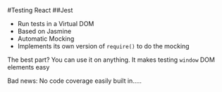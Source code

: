 #Testing React
##Jest <!-- .element: class="fragment" data-fragment-index="1" -->

* Run tests in a Virtual DOM <!-- .element: class="fragment" data-fragment-index="2" -->
* Based on Jasmine <!-- .element: class="fragment" data-fragment-index="2" -->
* Automatic Mocking <!-- .element: class="fragment" data-fragment-index="2" -->
 * Implements its own version of `require()` to do the mocking <!-- .element: class="fragment" data-fragment-index="2" -->

<!-- .element: class="fragment" data-fragment-index="3" -->
The best part? You can use it on anything.
It makes testing `window` DOM elements easy

<!-- .element: class="fragment" data-fragment-index="4" -->
Bad news: No code coverage easily built in.....